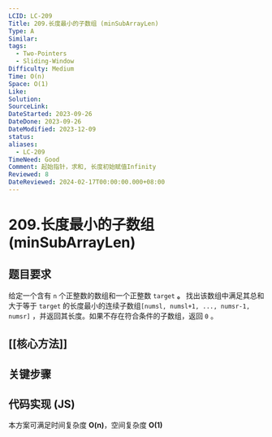 ```yaml
---
LCID: LC-209
Title: 209.长度最小的子数组 (minSubArrayLen)
Type: A
Similar: 
tags:
  - Two-Pointers
  - Sliding-Window
Difficulty: Medium
Time: O(n)
Space: O(1)
Like: 
Solution: 
SourceLink: 
DateStarted: 2023-09-26
DateDone: 2023-09-26
DateModified: 2023-12-09
status: 
aliases:
  - LC-209
TimeNeed: Good
Comment: 起始指针，求和, 长度初始赋值Infinity
Reviewed: 8
DateReviewed: 2024-02-17T00:00:00.000+08:00
---
```

# 209.长度最小的子数组 (minSubArrayLen)
## 题目要求
给定一个含有 `n` 个正整数的数组和一个正整数 `target` **。**
找出该数组中满足其总和大于等于 `target` 的长度最小的连续子数组`[numsl, numsl+1, ..., numsr-1, numsr]` ，并返回其长度。如果不存在符合条件的子数组，返回 `0` 。
## [[核心方法]]
## 关键步骤
## 代码实现 (JS)
本方案可满足时间复杂度 **O(n)**，空间复杂度 **O(1)**

```js

```



